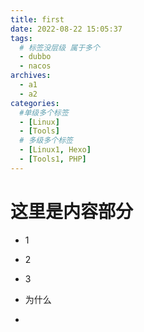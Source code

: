 ```yaml
---
title: first
date: 2022-08-22 15:05:37
tags: 
  # 标签没层级 属于多个
  - dubbo
  - nacos
archives:
  - a1
  - a2
categories:
  #单级多个标签
  - [Linux]
  - [Tools]
  # 多级多个标签
  - [Linux1, Hexo]
  - [Tools1, PHP]
---
```


# 这里是内容部分

- 1

- 2

- 3

- 为什么

- 
